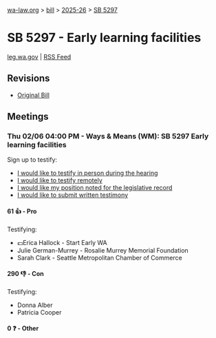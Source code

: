 [wa-law.org](/) > [bill](/bill/) > [2025-26](/bill/2025-26/) > [SB 5297](/bill/2025-26/sb/5297/)

# SB 5297 - Early learning facilities
[leg.wa.gov](https://app.leg.wa.gov/billsummary?BillNumber=5297&Year=2025&Initiative=false) | [RSS Feed](./rss.xml)

## Revisions
* [Original Bill](1/)

## Meetings
### Thu 02/06 04:00 PM - Ways & Means (WM): SB 5297 Early learning facilities
Sign up to testify:
* [I would like to testify in person during the hearing](https://app.leg.wa.gov/csi/Testifier/Add?chamber=House&mId=32640&aId=162918&caId=25342&tId=1)
* [I would like to testify remotely](https://app.leg.wa.gov/csi/Testifier/Add?chamber=House&mId=32640&aId=162918&caId=25342&tId=2)
* [I would like my position noted for the legislative record](https://app.leg.wa.gov/csi/Testifier/Add?chamber=House&mId=32640&aId=162918&caId=25342&tId=3)
* [I would like to submit written testimony](https://app.leg.wa.gov/csi/Testifier/Add?chamber=House&mId=32640&aId=162918&caId=25342&tId=4)

#### 61 👍 - Pro
Testifying:
* 💵Erica Hallock - Start Early WA
* Julie German-Murrey - Rosalie Murrey Memorial Foundation
* Sarah Clark - Seattle Metropolitan Chamber of Commerce

#### 290 👎 - Con
Testifying:
* Donna Alber
* Patricia Cooper

#### 0 ❓ - Other
